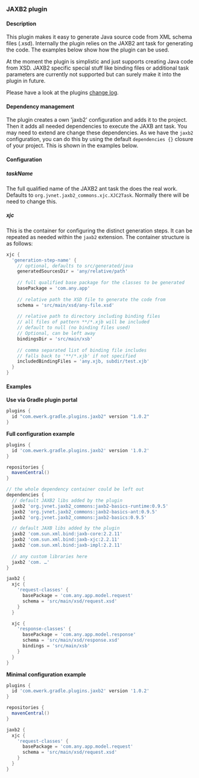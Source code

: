### JAXB2 plugin

#### Description

This plugin makes it easy to generate Java source code from XML schema files (.xsd). Internally
the plugin relies on the JAXB2 ant task for generating the code. The examples below show how 
the plugin can be used.

At the moment the plugin is simplistic and just supports creating Java code from XSD. JAXB2
specific special stuff like binding files or additional task parameters are currently not 
supported but can surely make it into the plugin in future. 

Please have a look at the plugins [change log](change_log.md).

#### Dependency management
The plugin creates a own 'jaxb2' configuration and adds it to the project. Then it adds all needed
dependencies to execute the JAXB ant task. You may need to extend are change these dependencies.
As we have the `jaxb2` configuration, you can do this by using the default `dependencies {}` 
closure of your project. This is shown in the examples below.

#### Configuration

##### taskName
The full qualified name of the JAXB2 ant task the does the real work. 
Defaults to `org.jvnet.jaxb2_commons.xjc.XJC2Task`. 
Normally there will be need to change this.

##### xjc
This is the container for configuring the distinct generation steps. It can be repeated as needed
within the `jaxb2` extension. The container structure is as follows:

```groovy
xjc {
  'generation-step-name' {
    // optional, defaults to src/generated/java
    generatedSourcesDir = 'any/relative/path'
    
    // full qualified base package for the classes to be generated
    basePackage = 'com.any.app'
    
    // relative path the XSD file to generate the code from
    schema = 'src/main/xsd/any-file.xsd'
    
    // relative path to directory including binding files
    // all files of pattern **/*.xjb will be included
    // default to null (no binding files used)
    // Optional, can be left away
    bindingsDir = 'src/main/xsb'
    
    // comma separated list of binding file includes
    // falls back to '**/*.xjb' if not specified
    includedBindingFiles = 'any.xjb, subdir/test.xjb'
  }
}
```

#### Examples

__Use via Gradle plugin portal__

```groovy
plugins {
  id "com.ewerk.gradle.plugins.jaxb2" version "1.0.2"
}
```

__Full configuration example__

```groovy
plugins {
  id 'com.ewerk.gradle.plugins.jaxb2' version '1.0.2'
}

repositories {
  mavenCentral()
}

// the whole dependency container could be left out
dependencies {
  // default JAXB2 libs added by the plugin
  jaxb2 'org.jvnet.jaxb2_commons:jaxb2-basics-runtime:0.9.5'
  jaxb2 'org.jvnet.jaxb2_commons:jaxb2-basics-ant:0.9.5'
  jaxb2 'org.jvnet.jaxb2_commons:jaxb2-basics:0.9.5'

  // default JAXB libs added by the plugin
  jaxb2 'com.sun.xml.bind:jaxb-core:2.2.11'
  jaxb2 'com.sun.xml.bind:jaxb-xjc:2.2.11'
  jaxb2 'com.sun.xml.bind:jaxb-impl:2.2.11'
  
  // any custom libraries here
  jaxb2 'com. …'
}

jaxb2 {
  xjc {
    'request-classes' {
      basePackage = 'com.any.app.model.request'
      schema = 'src/main/xsd/request.xsd'
    }
  }

  xjc {
    'response-classes' {
      basePackage = 'com.any.app.model.response'
      schema = 'src/main/xsd/response.xsd'
      bindings = 'src/main/xsb'
    }
  }
}

```

__Minimal configuration example__
```groovy
plugins {
  id 'com.ewerk.gradle.plugins.jaxb2' version '1.0.2'
}

repositories {
  mavenCentral()
}

jaxb2 {
  xjc {
    'request-classes' {
      basePackage = 'com.any.app.model.request'
      schema = 'src/main/xsd/request.xsd'
    }
  }
}
```
